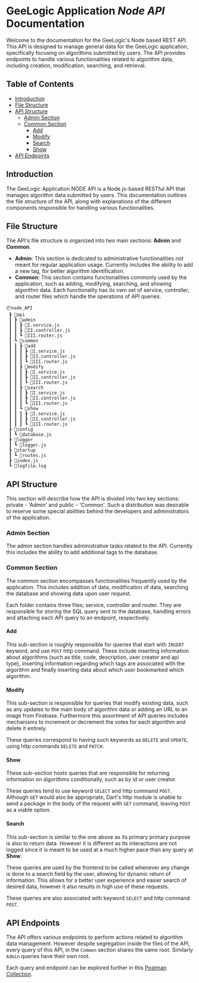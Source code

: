 # GeeLogic Application __*Node API*__ Documentation

Welcome to the documentation for the GeeLogic's Node based REST API. This API is designed to manage general data for the GeeLogic application, specifically focusing on algorithms submitted by users. The API provides endpoints to handle various functionalities related to algorithm data, including creation, modification, searching, and retrieval.

## Table of Contents

- [Introduction](#introduction)
- [File Structure](#file-structure)
- [API Structure](#api-structure)
    - [Admin Section](#admin-section)
    - [Common Section](#common-section)
        - [Add](#add)
        - [Modify](#modify)
        - [Search](#search)
        - [Show](#show)
- [API Endpoints](#api-endpoints)

## Introduction

The GeeLogic Application NODE API is a Node.js-based RESTful API that manages algorithm data submitted by users. This documentation outlines the file structure of the API, along with explanations of the different components responsible for handling various functionalities.

## File Structure

The API's file structure is organized into two main sections: **Admin** and **Common**.

- **Admin**: This section is dedicated to administrative functionalities not meant for regular application usage. Currently includes the ability to add a new tag, for better algorithm identification.
- **Common**: This section contains functionalities commonly used by the application, such as adding, modifying, searching, and showing algorithm data. Each functionality has its own set of service, controller, and router files which handle the operations of API queries.

```
📦node_API
 ┣ 📂api
 ┃ ┣ 📂admin
 ┃ ┃ ┣ 📜I.service.js
 ┃ ┃ ┣ 📜II.controller.js
 ┃ ┃ ┗ 📜III.router.js
 ┃ ┗ 📂common
 ┃ ┃ ┣ 📂add
 ┃ ┃ ┃ ┣ 📜I.service.js
 ┃ ┃ ┃ ┣ 📜II.controller.js
 ┃ ┃ ┃ ┗ 📜III.router.js
 ┃ ┃ ┣ 📂modify
 ┃ ┃ ┃ ┣ 📜I.service.js
 ┃ ┃ ┃ ┣ 📜II.controller.js
 ┃ ┃ ┃ ┗ 📜III.router.js
 ┃ ┃ ┣ 📂search
 ┃ ┃ ┃ ┣ 📜I.service.js
 ┃ ┃ ┃ ┣ 📜II.controller.js
 ┃ ┃ ┃ ┗ 📜III.router.js
 ┃ ┃ ┗ 📂show
 ┃ ┃ ┃ ┣ 📜I.service.js
 ┃ ┃ ┃ ┣ 📜II.controller.js
 ┃ ┃ ┃ ┗ 📜III.router.js
 ┣ 📂config
 ┃ ┗ 📜database.js
 ┣ 📂logger
 ┃ ┗ 📜logger.js
 ┣ 📂startup
 ┃ ┗ 📜routes.js
 ┣ 📜index.js
 ┗ 📜logfile.log
```

## API Structure

This section will describe how the API is divided into two key sections: private - 'Admin' and public - 'Common'. Such a distribution was desirable to reserve some special abilities behind the developers and administrators of the application.

### Admin Section

The admin section handles administrative tasks related to the API. Currently this includes the ability to add additional tags to the database.

### Common Section

The common section encompasses functionalities frequently used by the application. This includes addition of data, modification of data, searching the database and showing data upon user request.

Each folder contains three files; service, controller and router. They are responsible for storing the SQL query sent to the database, handling errors and attaching each API query to an endpoint, respectively.

#### Add

This sub-section is roughly responsible for queries that start with `INSERT` keyword, and use `POST` http command. These include inserting information about algorithms (such as title, code, description, user creator and api type), inserting information regarding which tags are associated with the algorithm and finally inserting data about which user bookmarked which algorithm.

#### Modify

This sub-section is responsible for queries that modify existing data, such as any updates to the main body of algorithm data or adding an URL to an image from Firebase. Furthermore this assortment of API queries includes mechanisms to increment or decrement the votes for each algorithm and delete it entirely.

These queries correspond to having such keywords as `DELETE` and `UPDATE`, using http commands `DELETE` and `PATCH`.

#### Show

These sub-section hosts queries that are responsible for returning information on algorithms conditionally, such as by id or user creator.

These queries tend to use keyword `SELECT` and http command `POST`. Although `GET` would also be appropriate, Dart's http module is unable to send a package in the body of the request with `GET` command, leaving `POST` as a viable option.

#### Search

This sub-section is similar to the one above as its primary primary purpose is also to return data. However it is different as its interactions are not logged since it is meant to be used at a much higher pace than any query at **Show**. 

These queries are used by the frontend to be called whenever any change is done to a search field by the user, allowing for dynamic return of information. This allows for a better user experience and easier search of desired data, however it also results in high use of these requests.

These queries are also associated with keyword `SELECT` and http command `POST`.


## API Endpoints

The API offers various endpoints to perform actions related to algorithm data management. However despite segregation inside the files of the API, every query of this API, in the `Common` section shares the same root. Similarly `Admin` queries have their own root.

Each query and endpoint can be explored further in this [Postman Collection](https://documenter.getpostman.com/view/25451165/2s9Y5R372Q).
